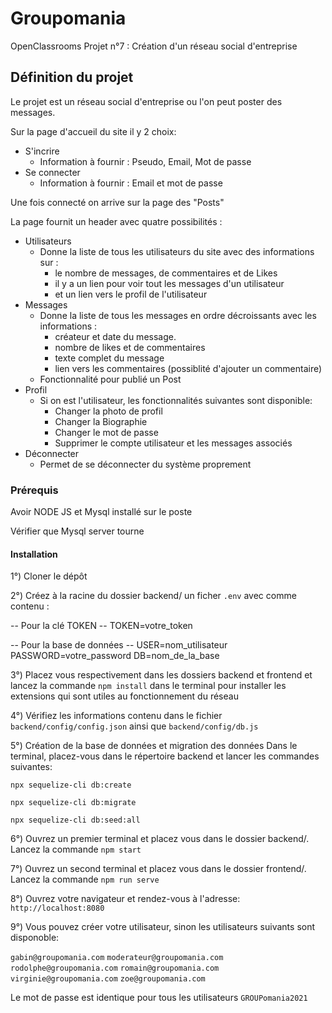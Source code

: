 # Groupomania
OpenClassrooms Projet n°7 : Création d'un réseau social d'entreprise

## Définition du projet
Le projet est un réseau social d'entreprise ou l'on peut poster des messages.

Sur la page d'accueil du site il y 2 choix:
  - S'incrire
    - Information à fournir : Pseudo, Email, Mot de passe
  - Se connecter
    - Information à fournir : Email et mot de passe

Une fois connecté on arrive sur la page des "Posts"

La page fournit un header avec quatre possibilités :
  - Utilisateurs
    - Donne la liste de tous les utilisateurs du site avec des informations sur :
      - le nombre de messages, de commentaires et de Likes
      - il y a un lien pour voir tout les messages d'un utilisateur
      - et un lien vers le profil de l'utilisateur
  - Messages
    - Donne la liste de tous les messages en ordre décroissants avec les informations :
      - créateur et date du message.
      - nombre de likes et de commentaires
      - texte complet du message
      - lien vers les commentaires (possiblité d'ajouter un commentaire)
    - Fonctionnalité pour publié un Post
  - Profil
    - Si on est l'utilisateur, les fonctionnalités suivantes sont disponible:
      - Changer la photo de profil
      - Changer la Biographie
      - Changer le mot de passe
      - Supprimer le compte utilisateur et les messages associés
  - Déconnecter
    - Permet de se déconnecter du système proprement

### Prérequis
Avoir NODE JS et Mysql installé sur le poste

Vérifier que Mysql server tourne

#### Installation

1°) Cloner le dépôt

2°) Créez à la racine du dossier backend/ un ficher `.env` avec comme contenu :

-- Pour la clé TOKEN --
TOKEN=votre_token

-- Pour la base de données --
USER=nom_utilisateur
PASSWORD=votre_password
DB=nom_de_la_base

3°) Placez vous respectivement dans les dossiers backend et frontend et
lancez la commande `npm install` dans le terminal pour installer les extensions
qui sont utiles au fonctionnement du réseau

4°) Vérifiez les informations contenu dans le fichier
   `backend/config/config.json` ainsi que 
   `backend/config/db.js`

5°) Création de la base de données et migration des données
Dans le terminal, placez-vous dans le répertoire backend et lancer les commandes suivantes:

  `npx sequelize-cli db:create`

  `npx sequelize-cli db:migrate`

  `npx sequelize-cli db:seed:all`


6°) Ouvrez un premier terminal et placez vous dans le dossier backend/.
    Lancez la commande `npm start`

7°) Ouvrez un second terminal et placez vous dans le dossier frontend/.
    Lancez la commande `npm run serve`

8°) Ouvrez votre navigateur et rendez-vous à l'adresse:
    `http://localhost:8080`

9°) Vous pouvez créer votre utilisateur, sinon les utilisateurs suivants sont disponoble:

  `gabin@groupomania.com`
    `moderateur@groupomania.com`
      `rodolphe@groupomania.com`
        `romain@groupomania.com`
          `virginie@groupomania.com`
            `zoe@groupomania.com`
  
  Le mot de passe est identique pour tous les utilisateurs
    `GROUPomania2021`



